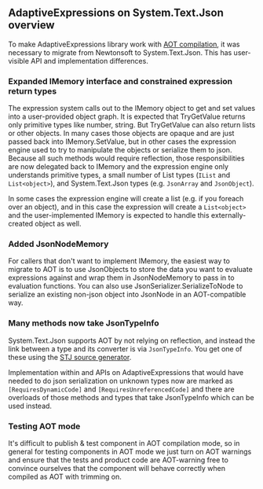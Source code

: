 ## AdaptiveExpressions on System.Text.Json overview

To make AdaptiveExpressions library work with [AOT compilation](https://learn.microsoft.com/en-us/dotnet/core/deploying/native-aot/?tabs=net7%2Cwindows), it was necessary to migrate from Newtonsoft to System.Text.Json. This has user-visible API and implementation differences.

### Expanded IMemory interface and constrained expression return types

The expression system calls out to the IMemory object to get and set values into a user-provided object graph. It is expected that TryGetValue returns only primitive types like number, string. But TryGetValue can also return lists or other objects. In many cases those objects are opaque and are just passed back into IMemory.SetValue, but in other cases the expression engine used to try to manipulate the objects or serialize them to json. Because all such methods would require reflection, those responsibilities are now delegated back to IMemory and the  expression engine only understands primitive types, a small number of List types (`IList` and `List<object>`), and System.Text.Json types (e.g. `JsonArray` and `JsonObject`).

In some cases the expression engine will create a list (e.g. if you foreach over an object), and in this case the expression will create a `List<object>` and the user-implemented IMemory is expected to handle this externally-created object as well.

### Added JsonNodeMemory

For callers that don't want to implement IMemory, the easiest way to migrate to AOT is to use JsonObjects to store the data you want to evaluate expressions against and wrap them in JsonNodeMemory to pass in to evaluation functions. You can also use JsonSerializer.SerializeToNode to serialize an existing non-json object into JsonNode in an AOT-compatible way.

### Many methods now take JsonTypeInfo

System.Text.Json supports AOT by not relying on reflection, and instead the link between a type and its converter is via `JsonTypeInfo`. You get one of these using the [STJ source generator](https://learn.microsoft.com/en-us/dotnet/standard/serialization/system-text-json/source-generation?pivots=dotnet-8-0).

Implementation within and APIs on AdaptiveExpressions that would have needed to do json serialization on unknown types now are marked as `[RequiresDynamicCode]` and `[RequiresUnreferencedCode]` and there are overloads of those methods and types that take JsonTypeInfo which can be used instead.

### Testing AOT mode

It's difficult to publish & test component in AOT compilation mode, so in general for testing components in AOT mode we just turn on AOT warnings and ensure that the tests and product code are AOT-warning free to convince ourselves that the component will behave correctly when compiled as AOT with trimming on.